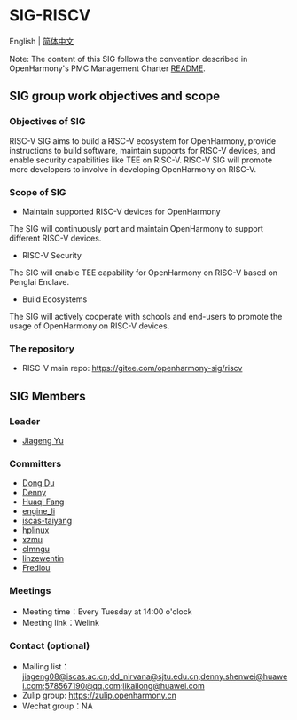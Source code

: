 # SIG-RISCV
English | [简体中文](./sig-riscv_cn.md)

Note: The content of this SIG follows the convention described in OpenHarmony's PMC Management Charter [README](/zh/pmc.md).

## SIG group work objectives and scope


### Objectives of SIG

RISC-V SIG aims to build a RISC-V ecosystem for OpenHarmony, provide instructions to build software, maintain supports for RISC-V devices, and enable security capabilities like TEE on RISC-V.
RISC-V SIG will promote more developers to involve in developing OpenHarmony on RISC-V.

### Scope of SIG

- Maintain supported RISC-V devices for OpenHarmony

The SIG will continuously port and maintain OpenHarmony to support different RISC-V devices.

- RISC-V Security

The SIG will enable TEE capability for OpenHarmony on RISC-V based on Penglai Enclave.

- Build Ecosystems

The SIG will actively cooperate with schools and end-users to promote the usage of OpenHarmony on RISC-V devices.


### The repository

- RISC-V main repo: https://gitee.com/openharmony-sig/riscv

## SIG Members

### Leader

- [Jiageng Yu](https://gitee.com/yu_jia_geng)

### Committers

- [Dong Du](https://gitee.com/dongduResearcher)
- [Denny](https://gitee.com/DennyShen)
- [Huaqi Fang](https://gitee.com/fanghuaqi)
- [engine_li](https://gitee.com/kkup180)
- [iscas-taiyang](https://gitee.com/iscas-taiyang)
- [hplinux](https://gitee.com/hplinux)
- [xzmu](https://gitee.com/xzmu)
- [clmngu](https://gitee.com/clmngu)
- [linzewentin](https://gitee.com/linzewentin)
- [Fredlou](https://gitee.com/Fredlou)

### Meetings
 - Meeting time：Every Tuesday at 14:00 o'clock
 - Meeting link：Welink

### Contact (optional)

- Mailing list：jiageng08@iscas.ac.cn;dd_nirvana@sjtu.edu.cn;denny.shenwei@huawei.com;578567190@qq.com;likailong@huawei.com
- Zulip group: https://zulip.openharmony.cn
- Wechat group：NA
